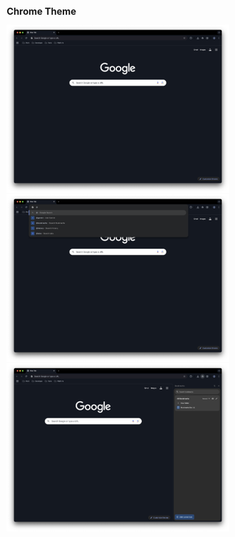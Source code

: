 ## Chrome Theme

![](/metadata/screenshot-1.png)
![](/metadata/screenshot-2.png)
![](/metadata/screenshot-3.png)

